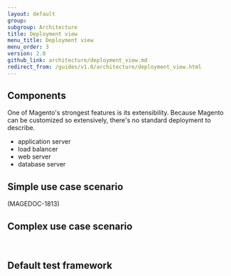 ```yaml
---
layout: default
group:
subgroup: Architecture
title: Deployment view
menu_title: Deployment view
menu_order: 3
version: 2.0
github_link: architecture/deployment_view.md
redirect_from: /guides/v1.0/architecture/deployment_view.html
---
```


<h2>Components</h2>
One of Magento's strongest features is its extensibility. Because Magento can be customized so extensively, there's no standard deployment to describe.


* application server
* load balancer
* web server
* database server



<h2>Simple use case scenario</h2>
(MAGEDOC-1813)

<h2>Complex use case scenario</h2> 

<h2>Default test framework</h2>
